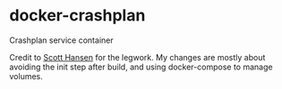 # docker-crashplan

Crashplan service container

Credit to [Scott Hansen](https://github.com/firecat53/dockerfiles) for the legwork.
My changes are mostly about avoiding the init step after build, and using docker-compose to manage volumes.
